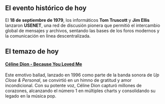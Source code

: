 ## El evento histórico de hoy
El **18 de septiembre de 1979**, los informáticos **Tom Truscott** y **Jim Ellis** lanzaron **USENET**, una red de discusión pionera que permitió el intercambio global de mensajes y archivos, sentando las bases de los foros modernos y la comunicación en línea descentralizada.

## El temazo de hoy
#### [Céline Dion - Because You Loved Me](https://www.youtube.com/watch?v=fpl4if07ics)
Este emotivo ballad, lanzado en 1996 como parte de la banda sonora de *Up Close & Personal*, se convirtió en un himno de gratitud y amor incondicional. Con su potente voz, Céline Dion capturó millones de corazones, alcanzando el número 1 en múltiples charts y consolidando su legado en la música pop.

